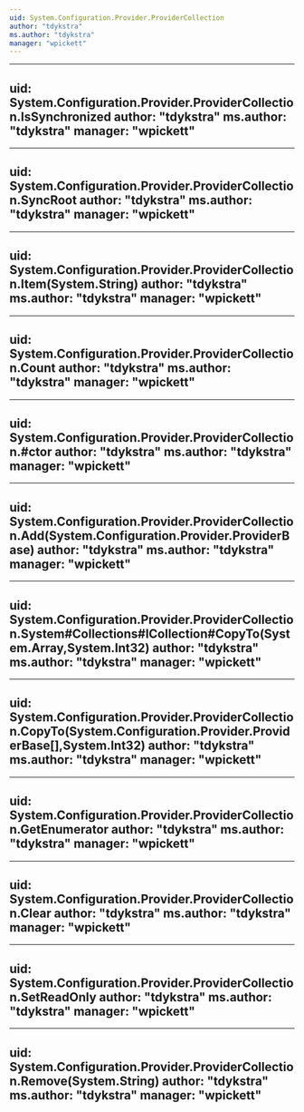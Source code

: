 ```yaml
---
uid: System.Configuration.Provider.ProviderCollection
author: "tdykstra"
ms.author: "tdykstra"
manager: "wpickett"
---
```


---
uid: System.Configuration.Provider.ProviderCollection.IsSynchronized
author: "tdykstra"
ms.author: "tdykstra"
manager: "wpickett"
---

---
uid: System.Configuration.Provider.ProviderCollection.SyncRoot
author: "tdykstra"
ms.author: "tdykstra"
manager: "wpickett"
---

---
uid: System.Configuration.Provider.ProviderCollection.Item(System.String)
author: "tdykstra"
ms.author: "tdykstra"
manager: "wpickett"
---

---
uid: System.Configuration.Provider.ProviderCollection.Count
author: "tdykstra"
ms.author: "tdykstra"
manager: "wpickett"
---

---
uid: System.Configuration.Provider.ProviderCollection.#ctor
author: "tdykstra"
ms.author: "tdykstra"
manager: "wpickett"
---

---
uid: System.Configuration.Provider.ProviderCollection.Add(System.Configuration.Provider.ProviderBase)
author: "tdykstra"
ms.author: "tdykstra"
manager: "wpickett"
---

---
uid: System.Configuration.Provider.ProviderCollection.System#Collections#ICollection#CopyTo(System.Array,System.Int32)
author: "tdykstra"
ms.author: "tdykstra"
manager: "wpickett"
---

---
uid: System.Configuration.Provider.ProviderCollection.CopyTo(System.Configuration.Provider.ProviderBase[],System.Int32)
author: "tdykstra"
ms.author: "tdykstra"
manager: "wpickett"
---

---
uid: System.Configuration.Provider.ProviderCollection.GetEnumerator
author: "tdykstra"
ms.author: "tdykstra"
manager: "wpickett"
---

---
uid: System.Configuration.Provider.ProviderCollection.Clear
author: "tdykstra"
ms.author: "tdykstra"
manager: "wpickett"
---

---
uid: System.Configuration.Provider.ProviderCollection.SetReadOnly
author: "tdykstra"
ms.author: "tdykstra"
manager: "wpickett"
---

---
uid: System.Configuration.Provider.ProviderCollection.Remove(System.String)
author: "tdykstra"
ms.author: "tdykstra"
manager: "wpickett"
---
